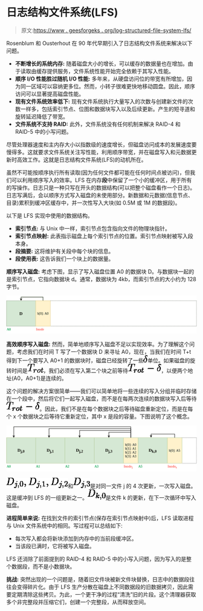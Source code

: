 # 日志结构文件系统(LFS)

> 原文:[https://www . geesforgeks . org/log-structured-file-system-lfs/](https://www.geeksforgeeks.org/log-structured-file-system-lfs/)

Rosenblum 和 Ousterhout 在 90 年代早期引入了日志结构文件系统来解决以下问题。

*   **不断增长的系统内存:**
    随着磁盘大小的增长，可以缓存的数据量也在增加。由于读取由缓存提供服务，文件系统性能开始完全依赖于其写入性能。
*   **顺序 I/O 性能胜过随机 I/O 性能:**
    多年来，从硬盘访问位的带宽有所增加，因为同一区域可以容纳更多位。然而，小转子很难更快地移动圆盘。因此，顺序访问可以显著提高磁盘性能。
*   **现有文件系统效率低下:**
    现有文件系统执行大量写入的次数与创建新文件的次数一样多，包括索引节点、位图和数据块写入以及后续更新。产生的短寻道和旋转延迟降低了带宽。
*   **文件系统不支持 RAID:**
    此外，文件系统没有任何机制来解决 RAID-4 和 RAID-5 中的小写问题。

尽管处理器速度和主内存大小以指数级的速度增长，但磁盘访问成本的发展速度要慢得多。这就要求文件系统关注写性能，利用顺序带宽，并在磁盘写入和元数据更新时高效工作。这就是日志结构文件系统(LFS)的动机所在。

虽然不可能按顺序执行所有读取(因为任何文件都可能在任何时间点被访问)，但我们可以利用顺序写入的效率。LFS 在内存**段**中保留了一个小的缓冲区，用于所有的写操作。日志只是一种只写在开头的数据结构(可以把整个磁盘看作一个日志)。日志写满后，会以顺序方式写入磁盘的未使用部分。新数据和元数据(信息节点、目录)累积到缓冲区缓存中，并一次性写入大块(如 0.5M 或 1M 的数据段)。

以下是 LFS 实现中使用的数据结构。

*   **索引节点:**
    与 Unix 中一样，索引节点包含指向文件的物理块指针。
*   **索引节点映射:**
    此表指示磁盘上每个索引节点的位置。索引节点映射被写入段本身。
*   **段摘要:**
    这将维护有关段中每个块的信息。
*   **段使用表:**
    这告诉我们一个块上的数据量。

**顺序写入磁盘:**
考虑下图，显示了写入磁盘位置 A0 的数据块 D。与数据块一起的是索引节点，它指向数据块 d。通常，数据块为 4kb，而索引节点的大小约为 128 字节。

![](img/cd66f3ae8b4438be8cd6c756d4da60f0.png)

**高效顺序写入磁盘:**
然而，简单地顺序写入磁盘不足以实现效率。为了理解这个问题，考虑我们在时间 T 写了一个数据块 D 来寻址 A0，现在，当我们在时间 T+t 得到下一个要写入 A0+1 的数据块时，磁盘已经旋转了一些![\delta](img/0ac7046a9a4b9b53dda18ccb51fbaaba.png "Rendered by QuickLaTeX.com")单位。如果磁盘的旋转时间是![T_{rot}](img/8e048c8b873193aac67223336ad6fcc7.png "Rendered by QuickLaTeX.com")，我们必须在写入第二个块之前等待![T_{rot} - \delta](img/d0f79a462dd7a05a72fadd1a2c3e94b0.png "Rendered by QuickLaTeX.com")，以便两个地址(A0，A0+1)是连续的。

这个问题的解决方案很简单——我们可以简单地将一些连续的写入分组并临时存储在一个段中，然后将它们一起写入磁盘，而不是在每两次连续的数据块写入后等待![T_{rot} - \delta](img/d0f79a462dd7a05a72fadd1a2c3e94b0.png "Rendered by QuickLaTeX.com")。因此，我们不是在每个数据块之后等待磁盘重新定位，而是在每个 x 个数据块之后等待它重新定位，其中 x 是段的容量。下图说明了这个概念。

![](img/7f5ed2f06b02eb039c7cac8634fa179c.png)

![D_{j, 0}, D_{j, 1}, D_{j, 2}](img/7ae7763fff70f3ed034f29a249ef0912.png "Rendered by QuickLaTeX.com")和![D_{j, 3}](img/32e3393734ed5616677d830be6fb3056.png "Rendered by QuickLaTeX.com")是对同一文件 j 的 4 次更新，一次写入磁盘。这是缓冲到 LFS 的一组更新之一。![D_{k, 0}](img/f6ed23f689e59d4d9502786e5bbe5960.png "Rendered by QuickLaTeX.com")是文件 k 的更新，在下一次循环中写入磁盘。

**进程简单来说:**
在找到文件的索引节点(保存在索引节点映射中)后，LFS 读取进程与 Unix 文件系统中的相同。写过程可以总结如下:

*   每次写入都会将新块添加到内存中的当前段缓冲区。
*   当该段已满时，它将被写入磁盘。

LFS 还消除了前面提到的 RAID-4 和 RAID-5 中的小写入问题，因为写入的是整个数据段，而不是小数据块。

**挑战:**
突然出现的一个问题是，随着旧文件块被新文件块替换，日志中的数据段往往会变得碎片化。由于 LFS 生产分散在磁盘上不同数据段的旧数据拷贝，因此需要定期清除这些拷贝。为此，一个更干净的过程“清洗”旧的片段。这个清理器获取多个非完整段并压缩它们，创建一个完整段，从而释放空间。